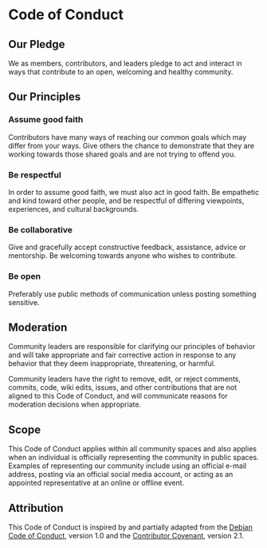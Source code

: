 # Code of Conduct

## Our Pledge

We as members, contributors, and leaders pledge to act and interact in ways that
contribute to an open, welcoming and healthy community.

## Our Principles

### Assume good faith

Contributors have many ways of reaching our common goals which may differ from
your ways. Give others the chance to demonstrate that they are working towards
those shared goals and are not trying to offend you.

### Be respectful

In order to assume good faith, we must also act in good faith. Be empathetic and
kind toward other people, and be respectful of differing viewpoints, experiences, 
and cultural backgrounds.

### Be collaborative

Give and gracefully accept constructive feedback, assistance, advice or
mentorship. Be welcoming towards anyone who wishes to contribute.

### Be open

Preferably use public methods of communication unless posting something
sensitive.

## Moderation

Community leaders are responsible for clarifying our principles of behavior and
will take appropriate and fair corrective action in response to any behavior
that they deem inappropriate, threatening, or harmful.

Community leaders have the right to remove, edit, or reject comments, commits,
code, wiki edits, issues, and other contributions that are not aligned to this
Code of Conduct, and will communicate reasons for moderation decisions when
appropriate.

## Scope

This Code of Conduct applies within all community spaces and also applies when
an individual is officially representing the community in public spaces.
Examples of representing our community include using an official e-mail
address, posting via an official social media account, or acting as an
appointed representative at an online or offline event.

## Attribution

This Code of Conduct is inspired by and partially adapted from the [Debian Code
of Conduct](https://www.debian.org/code_of_conduct), version 1.0 and the
[Contributor Covenant](https://www.contributor-covenant.org/version/2/1/code_of_conduct.html),
version 2.1.
